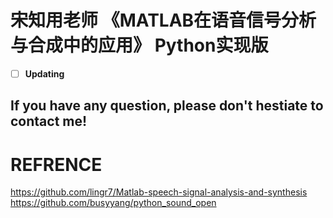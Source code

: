 # 宋知用老师 《MATLAB在语音信号分析与合成中的应用》 Python实现版 

- [ ] **Updating**

## If you have any question, please don't hestiate to contact me!

# REFRENCE
https://github.com/lingr7/Matlab-speech-signal-analysis-and-synthesis  
https://github.com/busyyang/python_sound_open
